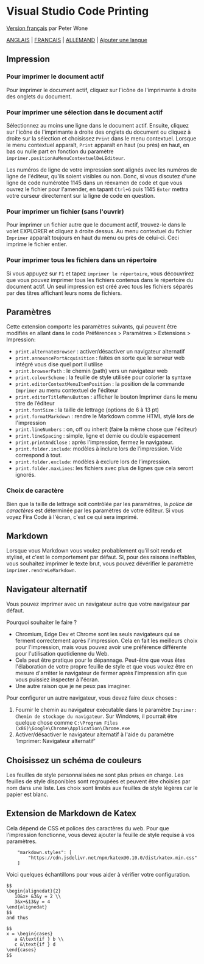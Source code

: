 # Visual Studio Code Printing

[Version français](https://github.com/PeterWone/vsc-print) par Peter Wone

[ANGLAIS](manual.md) | [FRANCAIS](manual.fra.md) | [ALLEMAND](manual.deu.md) | [Ajouter une langue](how-to-add-a-language.fra.md)

## Impression

### Pour imprimer le document actif

Pour imprimer le document actif, cliquez sur l'icône de l'imprimante à droite des onglets du document.

### Pour imprimer une sélection dans le document actif

Sélectionnez au moins une ligne dans le document actif. Ensuite, cliquez sur l'icône de l'imprimante à droite des onglets du document ou cliquez à droite sur la sélection et choisissez `Print` dans le menu contextuel. Lorsque le menu contextuel apparaît, `Print` apparaît en haut (ou près) en haut, en bas ou nulle part en fonction du paramètre `imprimer.positionAuMenuContextuelDeLEditeur`.

Les numéros de ligne de votre impression sont alignés avec les numéros de ligne de l'éditeur, qu'ils soient visibles ou non. Donc, si vous discutez d'une ligne de code numérotée 1145 dans un réexamen de code et que vous ouvrez le fichier pour l'amender, en tapant `Ctrl+G` puis 1145 `Enter` mettra votre curseur directement sur la ligne de code en question.

### Pour imprimer un fichier (sans l'ouvrir)

Pour imprimer un fichier autre que le document actif, trouvez-le dans le volet EXPLORER et cliquez à droite dessus. Au menu contextuel du fichier `Imprimer` apparaît toujours en haut du menu ou près de celui-ci. Ceci imprime le fichier entier.

### Pour imprimer tous les fichiers dans un répertoire
Si vous appuyez sur `F1` et tapez `imprimer le répertoire`, vous découvrirez que vous pouvez imprimer tous les fichiers contenus dans le répertoire du document actif. Un seul impression est créé avec tous les fichiers séparés par des titres affichant leurs noms de fichiers.

## Paramètres

Cette extension comporte les paramètres suivants, qui peuvent être modifiés en allant dans le code Préférences > Paramètres > Extensions > Impression:

* `print.alternateBrowser` : activer/désactiver un navigateur alternatif
* `print.announcePortAcquisition` : faites en sorte que le serveur web intégré vous dise quel port il utilise
* `print.browserPath` : le chemin (path) vers un navigateur web
* `print.colourScheme` : la feuille de style utilisée pour colorier la syntaxe
* `print.editorContextMenuItemPosition` : la position de la commande `Imprimer` au menu contextuel de l'éditeur
* `print.editorTitleMenuButton` : afficher le bouton Imprimer dans le menu titre de l’éditeur
* `print.fontSize` : la taille de lettrage (options de 6 à 13 pt)
* `print.formatMarkdown` : rendre le Markdown comme HTML stylé lors de l'impression
* `print.lineNumbers` : on, off ou inherit (faire la même chose que l'éditeur)
* `print.lineSpacing` : simple, ligne et demie ou double espacement
* `print.printAndClose` : après l'impression, fermez le navigateur.
* `print.folder.include`: modèles à inclure lors de l’impression. Vide correspond à tout.
* `print.folder.exclude`: modèles à exclure lors de l’impression.
* `print.folder.maxLines`: les fichiers avec plus de lignes que cela seront ignorés.

### Choix de caractère

Bien que la taille de lettrage soit contrôlée par les paramètres, la _police de caractères_ est déterminée par les paramètres de votre éditeur. Si vous voyez Fira Code à l'écran, c'est ce qui sera imprimé.


## Markdown

Lorsque vous Markdown vous voulez probablement qu'il soit rendu et stylisé, et c'est le comportement par défaut. Si, pour des raisons ineffables, vous souhaitez imprimer le texte brut, vous pouvez dévérifier le paramètre `imprimer.rendreLeMarkdown`.

## Navigateur alternatif

Vous pouvez imprimer avec un navigateur autre que votre navigateur par défaut.

Pourquoi souhaiter le faire ?

* Chromium, Edge Dev et Chrome sont les seuls navigateurs qui se ferment correctement après l'impression. Cela en fait les meilleurs choix pour l'impression, mais vous pouvez avoir une préférence différente pour l'utilisation quotidienne du Web.
* Cela peut être pratique pour le dépannage. Peut-être que vous êtes l'élaboration de votre propre feuille de style et que vous voulez être en mesure d'arrêter le navigateur de fermer après l'impression afin que vous puissiez inspecter à l'écran.
* Une autre raison que je ne peux pas imaginer.

Pour configurer un autre navigateur, vous devez faire deux choses :

1. Fournir le chemin au navigateur exécutable dans le paramètre `Imprimer: Chemin de stockage du navigateur`. Sur Windows, il pourrait être quelque chose comme `C:\Program Files (x86)\Google\Chrome\Application\Chrome.exe`
1. Activer/désactiver le navigateur alternatif à l'aide du paramètre 'Imprimer: Navigateur alternatif'

## Choisissez un schéma de couleurs

Les feuilles de style personnalisées ne sont plus prises en charge. Les feuilles de style disponibles sont regroupées et peuvent être choisies par nom dans une liste. Les choix sont limités aux feuilles de style légères car le papier est blanc.

## Extension de Markdown de Katex
Cela dépend de CSS et polices des caractères du web. Pour que l'impression fonctionne, vous devez ajouter la feuille de style requise à vos paramètres.

		"markdown.styles": [
			"https://cdn.jsdelivr.net/npm/katex@0.10.0/dist/katex.min.css"
		]

Voici quelques échantillons pour vous aider à vérifier votre configuration.

```
$$
\begin{alignedat}{2}
   10&x+ &3&y = 2 \\
   3&x+&13&y = 4
\end{alignedat}
$$
and thus

$$
x = \begin{cases}
   a &\text{if } b \\
   c &\text{if } d
\end{cases}
$$
```
